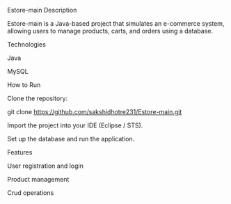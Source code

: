 Estore-main
Description

Estore-main is a Java-based project that simulates an e-commerce system, allowing users to manage products, carts, and orders using a database.

Technologies

Java

MySQL 

How to Run

Clone the repository:

git clone https://github.com/sakshidhotre231/Estore-main.git


Import the project into your IDE (Eclipse / STS).

Set up the database and run the application.

Features

User registration and login

Product management

Crud operations
